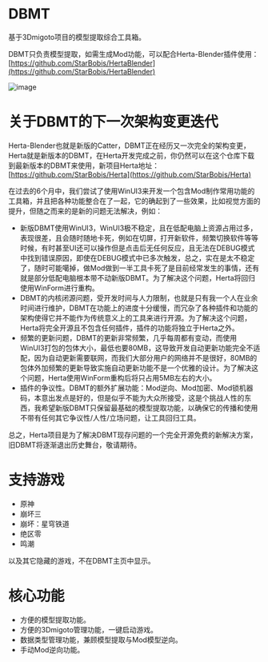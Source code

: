 # DBMT

基于3Dmigoto项目的模型提取综合工具箱。


DBMT只负责模型提取，如需生成Mod功能，可以配合Herta-Blender插件使用：[https://github.com/StarBobis/HertaBlender](https://github.com/StarBobis/HertaBlender) 




![image](https://github.com/user-attachments/assets/fa7f260f-ba94-479b-83f2-6f55b30978c5)
# 关于DBMT的下一次架构变更迭代
Herta-Blender也就是新版的Catter，DBMT正在经历又一次完全的架构变更，Herta就是新版本的DBMT，在Herta开发完成之前，你仍然可以在这个仓库下载到最新版本的DBMT来使用，新项目Herta地址：[https://github.com/StarBobis/Herta](https://github.com/StarBobis/Herta)

在过去的6个月中，我们尝试了使用WinUI3来开发一个包含Mod制作常用功能的工具箱，并且把各种功能整合在了一起，它的确起到了一些效果，比如视觉方面的提升，但随之而来的是新的问题无法解决，例如：
- 新版DBMT使用WinUI3，WinUI3极不稳定，且在低配电脑上资源占用过多，表现很差，且会随时随地卡死，例如在切屏，打开新软件，频繁切换软件等等时候，有时甚至UI还可以操作但是点击后无任何反应，且无法在DEBUG模式中找到错误原因，即使在DEBUG模式中已多次触发，总之，实在是太不稳定了，随时可能噶掉，做Mod做到一半工具卡死了是目前经常发生的事情，还有就是部分低配电脑根本带不动新版DBMT。为了解决这个问题，Herta将回归使用WinForm进行重构。
- DBMT的内核闭源问题，受开发时间与人力限制，也就是只有我一个人在业余时间进行维护，DBMT在功能上的进度十分缓慢，而冗杂了各种插件和功能的架构使得它并不能作为传统意义上的工具来进行开源。为了解决这个问题，Herta将完全开源且不包含任何插件，插件的功能将独立于Herta之外。
- 频繁的更新问题，DBMT的更新非常频繁，几乎每周都有变动，而使用WinUI3打包的包体大小，最低也要80MB，这导致开发自动更新功能完全不适配，因为自动更新需要联网，而我们大部分用户的网络并不是很好，80MB的包体外加频繁的更新导致实施自动更新功能不是一个优雅的设计。为了解决这个问题，Herta使用WinForm重构后将只占用5MB左右的大小。
- 插件的争议性。DBMT的额外扩展功能：Mod逆向、Mod加密、Mod锁机器码，本意出发点是好的，但是似乎不能为大众所接受，这是个挑战人性的东西，我希望新版DBMT只保留最基础的模型提取功能，以确保它的传播和使用不带有任何其它争议性/人性/立场问题，让工具回归工具。

总之，Herta项目是为了解决DBMT现存问题的一个完全开源免费的新解决方案，旧DBMT将逐渐退出历史舞台，敬请期待。

# 支持游戏
- 原神
- 崩坏三
- 崩坏：星穹铁道
- 绝区零
- 鸣潮

以及其它隐藏的游戏，不在DBMT主页中显示。

# 核心功能
- 方便的模型提取功能。
- 方便的3Dmigoto管理功能，一键启动游戏。
- 数据类型管理功能，兼顾模型提取与Mod模型逆向。
- 手动Mod逆向功能。

